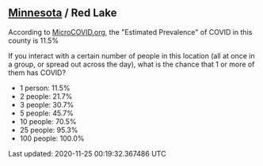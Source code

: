 
## [Minnesota](/united-states/minnesota) / Red Lake

According to [MicroCOVID.org](http://microcovid.org),
the "Estimated Prevalence" of COVID in this county is 11.5%

If you interact with a certain number of people in this location
(all at once in a group, or spread out across the day), what is the chance that
1 or more of them has COVID?

- 1 person: 11.5%
- 2 people: 21.7%
- 3 people: 30.7%
- 5 people: 45.7%
- 10 people: 70.5%
- 25 people: 95.3%
- 100 people: 100.0%

Last updated: 2020-11-25 00:19:32.367486 UTC
